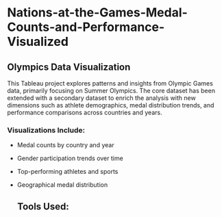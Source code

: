 # Nations-at-the-Games-Medal-Counts-and-Performance-Visualized
## Olympics Data Visualization
This Tableau project explores patterns and insights from Olympic Games data, primarily focusing on Summer Olympics. The core dataset has been extended with a secondary dataset to enrich the analysis with new dimensions such as athlete demographics, medal distribution trends, and performance comparisons across countries and years.

### Visualizations Include:
- Medal counts by country and year
- Gender participation trends over time
- Top-performing athletes and sports
- Geographical medal distribution

  ## Tools Used:
